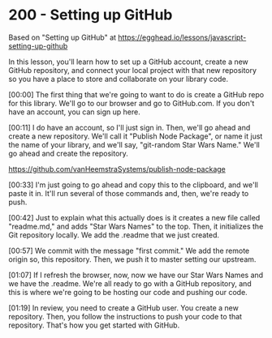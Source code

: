 # 200 - Setting up GitHub

Based on "Setting up GitHub" at https://egghead.io/lessons/javascript-setting-up-github

In this lesson, you'll learn how to set up a GitHub account, create a new GitHub repository, and connect your local project with that new repository so you have a place to store and collaborate on your library code.

[00:00] The first thing that we're going to want to do is create a GitHub repo for this library. We'll go to our browser and go to GitHub.com. If you don't have an account, you can sign up here.

[00:11] I do have an account, so I'll just sign in. Then, we'll go ahead and create a new repository. We'll call it "Publish Node Package", or name it just the name of your library, and we'll say, "git-random Star Wars Name." We'll go ahead and create the repository.

https://github.com/vanHeemstraSystems/publish-node-package

[00:33] I'm just going to go ahead and copy this to the clipboard, and we'll paste it in. It'll run several of those commands and, then, we're ready to push.

[00:42] Just to explain what this actually does is it creates a new file called "readme.md," and adds "Star Wars Names" to the top. Then, it initializes the Git repository locally. We add the .readme that we just created.

[00:57] We commit with the message "first commit." We add the remote origin so, this repository. Then, we push it to master setting our upstream.

[01:07] If I refresh the browser, now, now we have our Star Wars Names and we have the .readme. We're all ready to go with a GitHub repository, and this is where we're going to be hosting our code and pushing our code.

[01:19] In review, you need to create a GitHub user. You create a new repository. Then, you follow the instructions to push your code to that repository. That's how you get started with GitHub.

